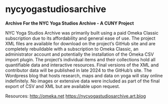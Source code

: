 # nycyogastudiosarchive
**Archive For the NYC Yoga Studios Archive - A CUNY Project**

NYC Yoga Studios Archive was primarily built using a paid Omeka Classic subscription due to its affordability and general ease of use. The project XML files are available for download on the project’s GitHub site and are completely rebuildable with a subscription to Omeka Classic, an administrator account and potentially the installation of the Omeka CSV import plugin. The project’s individual items and their collections hold all quantifiable data and interactive resources. Final versions of the XML and contributor data will be published in late 2024 to the GitHub’s site. The Wordpress blog that hosts research, maps and data on yoga will stay online indefinitely. No images or extensive data were included as part of the final export of CSV and XML but are available upon request.

Resources:
http://omeka.net 
https://nycyogastudiosarchive.art.blog 
